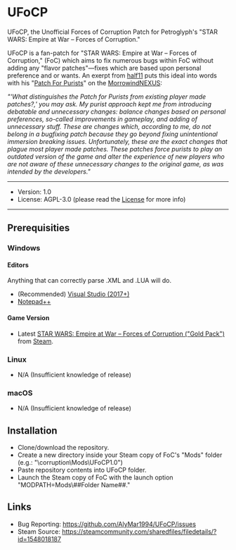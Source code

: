 # UFoCP
UFoCP, the Unofficial Forces of Corruption Patch for Petroglyph's "STAR WARS: Empire at War – Forces of Corruption."

UFoCP is a fan-patch for "STAR WARS: Empire at War – Forces of Corruption," (FoC) which aims to fix numerous bugs within FoC without adding any "flavor patches"—fixes which are based upon personal preference and or wants. An exerpt from [half11](https://www.nexusmods.com/morrowind/users/36879320) puts this ideal into words with his "[Patch For Purists](https://www.nexusmods.com/morrowind/mods/45096/)" on the [MorrowindNEXUS](https://www.nexusmods.com/morrowind/):

*"'What distinguishes the Patch for Purists from existing player made patches?,' you may ask. My purist approach kept me from introducing debatable and unnecessary changes: balance changes based on personal preferences, so-called improvements in gameplay, and adding of unnecessary stuff. These are changes which, according to me, do not belong in a bugfixing patch because they go beyond fixing unintentional immersion breaking issues. Unfortunately, these are the exact changes that plague most player made patches. These patches force purists to play an outdated version of the game and alter the experience of new players who are not aware of these unnecessary changes to the original game, as was intended by the developers."*

---

* Version: 1.0
* License: AGPL-3.0 (please read the [License](https://github.com/AlyMar1994/UFoCP/blob/master/LICENSE) for more info)

---

## Prerequisities
### Windows
#### Editors
Anything that can correctly parse .XML and .LUA will do.
* (Recommended) [Visual Studio (2017+)](https://www.visualstudio.com/vs/community/)
* [Notepad++](https://notepad-plus-plus.org/)

#### Game Version
* Latest [STAR WARS: Empire at War – Forces of Corruption ("Gold Pack")](https://store.steampowered.com/app/32470/STAR_WARS_Empire_at_War__Gold_Pack/) from [Steam](https://store.steampowered.com/).

### Linux
* N/A (Insufficient knowledge of release)

### macOS
* N/A (Insufficient knowledge of release)

## Installation
* Clone/download the repository.
* Create a new directory inside your Steam copy of FoC's "Mods" folder (e.g.: "\corruption\Mods\UFoCP1.0\")
* Paste repository contents into UFoCP folder.
* Launch the Steam copy of FoC with the launch option "MODPATH=Mods\\##Folder Name##."

## Links
- Bug Reporting: https://github.com/AlyMar1994/UFoCP/issues
- Steam Source: https://steamcommunity.com/sharedfiles/filedetails/?id=1548018187
